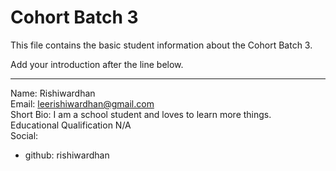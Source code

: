 # Cohort Batch 3

This file contains the basic student information about the Cohort Batch 3.

Add your introduction after the line below.

<hr />


Name: Rishiwardhan<br>
Email: leerishiwardhan@gmail.com<br>
Short Bio: I am a school student and loves to learn more things.<br>
Educational Qualification N/A <br>
Social:<br>
  - github: rishiwardhan


